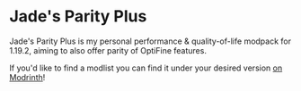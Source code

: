 # Jade's Parity Plus

Jade's Parity Plus is my personal performance & quality-of-life modpack for 1.19.2, aiming to also offer parity of OptiFine features.

If you'd like to find a modlist you can find it under your desired version [on Modrinth](https://modrinth.com/modpack/jpp/versions)!
